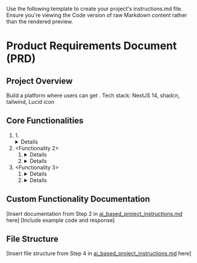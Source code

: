 Use the following template to create your project's instructions.md file. Ensure you're viewing the Code version of raw Markdown content rather than the rendered preview.

# Product Requirements Document (PRD)

## Project Overview
Build a <usecase> platform where users can get <value>.
Tech stack: NextJS 14, shadcn, tailwind, Lucid icon

## Core Functionalities
1. <functionality1>
    1. <details of functionality 1>
    2. <details of functionality 1>
2. <Functionality 2>
    1. <details of functionality 2>
    2. <details of functionality 2>
3. <Functionality 3>
    1. <details of functionality 3>
    2. <details of functionality 3>

## Custom Functionality Documentation
[Insert documentation from Step 2 in [ai_based_project_instructions.md](ai_based_project_instructions.md) here]
[Include example code and response]

## File Structure
[Insert file structure from Step 4 in [ai_based_project_instructions.md](ai_based_project_instructions.md) here]
